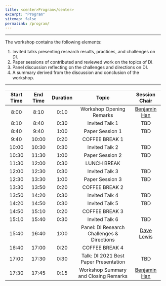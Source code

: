 ```yaml
---
title: <center>Program</center>
excerpt: "Program"
sitemap: false
permalink: /program/
---
```


------

The workshop contains the following elements:

1. Invited talks presenting research results, practices, and challenges on DI.
2. Paper sessions of contributed and reviewed work on the topics of DI.
3. Panel discussion reflecting on the challenges and directions on DI. 
4. A summary derived from the discussion and conclusion of the workshop.

------

| Start Time 	| End Time 	| Duration 	| Topic 	| Session Chair 	|
|:-:	|:-:	|:-:	|:-:	|:-:	|
| 8:00 	| 8:10 	| 0:10 	| Workshop Opening Remarks 	| [Benjamin Han](https://www.linkedin.com/in/benjaminhan/)	|
| 8:10 	| 8:40 	| 0:30 	| Invited Talk 1 	| TBD 	|
| 8:40 	| 9:40 	| 1:00 	| Paper Session 1 	| TBD 	|
| 9:40 	| 10:00 	| 0:20 	| COFFEE BREAK 1 	|  	|
| 10:00 	| 10:30 	| 0:30 	| Invited Talk 2 	| TBD 	|
| 10:30 	| 11:30 	| 1:00 	| Paper Session 2 	| TBD 	|
| 11:30  	| 12:00 	| 0:30 	| LUNCH BREAK  	|  	|
| 12:00 	| 12:30 	| 0:30 	| Invited Talk 3 	| TBD 	|
| 12:30 	| 13:30 	| 1:00 	| Paper Session 3 	| TBD 	|
| 13:30 	| 13:50 	| 0:20 	| COFFEE BREAK 2 	|  	|
| 13:50  	| 14:20 	| 0:30 	| Invited Talk 4 	| TBD 	|
| 14:20 	| 14:50 	| 0:30 	| Invited Talk 5  	| TBD 	|
| 14:50 	| 15:10  	| 0:20 	| COFFEE BREAK 3 	|  	|
| 15:10 	| 15:40  	| 0:30 	| Invited Talk 6 	| TBD 	|
| 15:40  	| 16:40  	| 1:00 	| Panel: DI Research Challenges & Directions 	| [Dave Lewis](https://www.linkedin.com/in/daviddlewis/)	|
| 16:40 	| 17:00 	| 0:20 	| COFFEE BREAK 4 	|  	|
| 17:00  	| 17:30  	| 0:30 	| Talk: DI 2021 Best Paper Presentation 	| TBD |
| 17:30 	| 17:45 	| 0:15 	| Workshop Summary and Closing Remarks 	| [Benjamin Han](https://www.linkedin.com/in/benjaminhan/)	|

